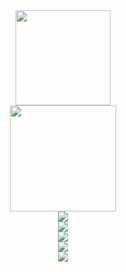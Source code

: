 <!-- Metrics（GitHub 信息统计）
![Metrics](https://metrics.lecoq.io/zh4men9?template=classic&base=header%2C%20activity%2C%20community%2C%20repositories%2C%20metadata&base.indepth=false&base.hireable=false&base.skip=false&config.timezone=Asia%2FShanghai) -->

<!-- GitHub Stats Card（GitHub 统计卡片） -->
<div align="center"> <img height="152px" src="https://github-readme-stats.vercel.app/api?username=zh4men9&hide_title=false&hide_border=true&show_icons=trueline_height=21&text_color=000&icon_color=000&bg_color=0,ea6161,ffc64d,fffc4d,52fa5a&theme=graywhite" /> </div>

<!-- <div align="center"> <img height="150px" src="https://github-readme-stats.vercel.app/api?username=zh4men9&show_icons=true&theme=synthwave" /> </div> -->

<!-- Most used languages（GitHub 使用语言统计） -->
<div align="center"> <img height="170px" src="https://github-readme-stats.vercel.app/api/top-langs/?username=zh4men9&hide_title=false&hide_border=true&layout=compact&langs_count=6&text_color=000&icon_color=fff&bg_color=0,52fa5a,4dfcff,c64dff&theme=graywhite" /> </div>

<!-- Github Profile Trophy（GitHub 资料奖杯） -->
<div align="center"> <img src="https://github-profile-trophy.vercel.app/?username=zh4men9" /> </div>

<!-- Visitor Badge（GitHub 访客徽章） -->
<div align="center"> <img src="https://visitor-badge.glitch.me/badge?page_id=zh4men9" /> </div>

<div align="center"> <img src="https://stats.justsong.cn/api/zhihu?username=That_Little-Chen"> </div>

<div align="center"> <img src="https://stats.justsong.cn/api/leetcode?username=_zh4men9&cn=true"> </div>

<div align="center"> <img src="https://stats.justsong.cn/api/csdn?id=qq_32614873?spm=1000.2115.3001.5343"> </div>